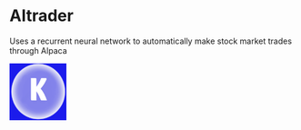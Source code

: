 # AItrader
Uses a recurrent neural network to automatically make stock market trades through Alpaca

<img src="/readme/Kara_logo.png" width="100" height="100">
